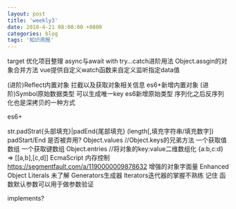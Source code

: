 ```yaml
---
layout: post
title: 'weekly3'
date: 2018-4-21 08:00:00 +0800
categories: blog
tags: '知识周报'
---
```


target 优化项目整理 async与await with try...catch进阶用法 Object.assgin的对象合并方法 vue提供自定义watch函数来自定义监听指定data值

(进阶)Reflect内置对象 拦截以及获取对象相关信息 es6+新增内置对象
(进阶)Symbol原始数据类型 可以生成唯一key es6新增原始类型
序列化之后反序列化也是深拷贝的一种方式

es6+

str.padStrat{头部填充}|padEnd{尾部填充} (length[,填充字符串/填充数字]) padStart/End 是否被弃用?
Object.values //Object.keys的兄弟方法 一个获取值数组 一个获取键数组
Object.entries //将对象的key:value二维数组化 {a:b,c:d} => [[a,b],[c,d]]
EcmaScript 内存控制 https://segmentfault.com/a/1190000009878632
增强的对象字面量 Enhanced Object Literals 未了解
Generators生成器 Iterators迭代器的掌握不熟练
记住 函数默认参数可以用于做参数验证

implements?